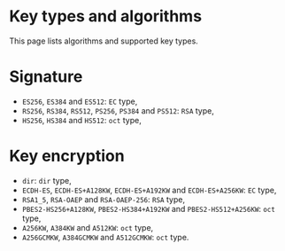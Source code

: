 Key types and algorithms
========================

This page lists algorithms and supported key types.

# Signature

* `ES256`, `ES384` and `ES512`: `EC` type,
* `RS256`, `RS384`,  `RS512`, `PS256`, `PS384` and  `PS512`: `RSA` type,
* `HS256`, `HS384` and `HS512`: `oct` type,

# Key encryption

* `dir`: `dir` type,
* `ECDH-ES`, `ECDH-ES+A128KW`, `ECDH-ES+A192KW` and `ECDH-ES+A256KW`: `EC` type,
* `RSA1_5`, `RSA-OAEP` and `RSA-OAEP-256`: `RSA` type,
* `PBES2-HS256+A128KW`, `PBES2-HS384+A192KW` and `PBES2-HS512+A256KW`: `oct` type,
* `A256KW`, `A384KW` and `A512KW`: `oct` type,
* `A256GCMKW`, `A384GCMKW` and `A512GCMKW`: `oct` type.
